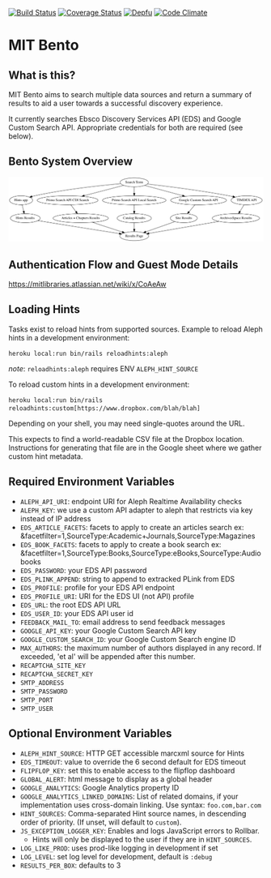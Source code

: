 [![Build Status](https://travis-ci.org/MITLibraries/bento.svg?branch=master)](https://travis-ci.org/MITLibraries/bento)
[![Coverage Status](https://coveralls.io/repos/github/MITLibraries/bento/badge.svg?branch=master)](https://coveralls.io/github/MITLibraries/bento?branch=master)
[![Depfu](https://badges.depfu.com/badges/4e708126f48dfe5edf3b09b1dbc2854b/overview.svg)](https://depfu.com/github/MITLibraries/bento)
[![Code Climate](https://codeclimate.com/github/MITLibraries/bento/badges/gpa.svg)](https://codeclimate.com/github/MITLibraries/bento)

# MIT Bento

## What is this?

MIT Bento aims to search multiple data sources and return a summary of results
to aid a user towards a successful discovery experience.

It currently searches Ebsco Discovery Services API (EDS) and Google Custom
Search API. Appropriate credentials for both are required (see below).

## Bento System Overview
![alt text](docs/charts/bento_overview.png "Bento system overview chart")

## Authentication Flow and Guest Mode Details

https://mitlibraries.atlassian.net/wiki/x/CoAeAw

## Loading Hints

Tasks exist to reload hints from supported sources.
Example to reload Aleph hints in a development environment:
```
heroku local:run bin/rails reloadhints:aleph
```
_note_: `reloadhints:aleph` requires ENV `ALEPH_HINT_SOURCE`

To reload custom hints in a development environment:
```
heroku local:run bin/rails reloadhints:custom[https://www.dropbox.com/blah/blah]
```

Depending on your shell, you may need single-quotes around the URL.

This expects to find a world-readable CSV file at the Dropbox location. Instructions for generating that file are in the Google sheet where we gather
custom hint metadata.

## Required Environment Variables

- `ALEPH_API_URI`: endpoint URI for Aleph Realtime Availability checks
- `ALEPH_KEY`: we use a custom API adapter to aleph that restricts via key
  instead of IP address
- `EDS_ARTICLE_FACETS`: facets to apply to create an articles search
  ex: &facetfilter=1,SourceType:Academic+Journals,SourceType:Magazines
- `EDS_BOOK_FACETS`: facets to apply to create a book search
  ex: &facetfilter=1,SourceType:Books,SourceType:eBooks,SourceType:Audiobooks
- `EDS_PASSWORD`: your EDS API password
- `EDS_PLINK_APPEND`: string to append to extracked PLink from EDS
- `EDS_PROFILE`: profile for your EDS API endpoint
- `EDS_PROFILE_URI`: URI for the EDS UI (not API) profile
- `EDS_URL`: the root EDS API URL
- `EDS_USER_ID`: your EDS API user id
- `FEEDBACK_MAIL_TO`: email address to send feedback messages
- `GOOGLE_API_KEY`: your Google Custom Search API key
- `GOOGLE_CUSTOM_SEARCH_ID`: your Google Custom Search engine ID
- `MAX_AUTHORS`: the maximum number of authors displayed in any record.
  If exceeded, 'et al' will be appended after this number.
- `RECAPTCHA_SITE_KEY`
- `RECAPTCHA_SECRET_KEY`
- `SMTP_ADDRESS`
- `SMTP_PASSWORD`
- `SMTP_PORT`
- `SMTP_USER`

## Optional Environment Variables

- `ALEPH_HINT_SOURCE`: HTTP GET accessible marcxml source for Hints
- `EDS_TIMEOUT`: value to override the 6 second default for EDS timeout
- `FLIPFLOP_KEY`: set this to enable access to the flipflop dashboard
- `GLOBAL_ALERT`: html message to display as a global header
- `GOOGLE_ANALYTICS`: Google Analytics property ID
- `GOOGLE_ANALYTICS_LINKED_DOMAINS`: List of related domains, if your implementation uses cross-domain linking. Use syntax: `foo.com,bar.com`
- `HINT_SOURCES`: Comma-separated Hint source names, in descending order of priority. (If unset, will default to `custom`).
- `JS_EXCEPTION_LOGGER_KEY`: Enables and logs JavaScript errors to Rollbar.
  - Hints will only be displayed to the user if they are in `HINT_SOURCES`.
- `LOG_LIKE_PROD`: uses prod-like logging in development if set
- `LOG_LEVEL`: set log level for development, default is `:debug`
- `RESULTS_PER_BOX`: defaults to 3

